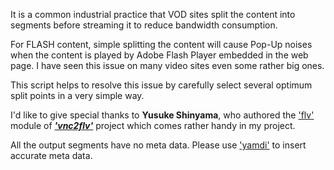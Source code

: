 It is a common industrial practice that VOD sites split the content into segments before streaming it to reduce bandwidth consumption.

For FLASH content, simple splitting the content will cause Pop-Up noises when the content is played by Adobe Flash Player embedded in the web page.  I have seen this issue on many video sites even some rather big ones.

This script helps to resolve this issue by carefully select several optimum split points in a very simple way.

I'd like to give special thanks to __Yusuke Shinyama__, who authored  the ['flv'](https://github.com/baijum/vnc2flv/blob/master/vnc2flv/flv.py) module of [__*'vnc2flv'*__](https://github.com/baijum/vnc2flv) project which comes rather handy in my project.

All the output segments have no meta data.  Please use ['yamdi'](http://yamdi.sourceforge.net/) to insert accurate meta data.
